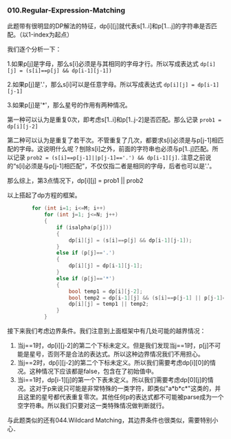 ### 010.Regular-Expression-Matching

此题带有很明显的DP解法的特征，dp[i][j]就代表s[1..i]和p[1...j]的字符串是否匹配。（以1-index为起点）

我们逐个分析一下：

1.如果p[j]是字母，那么s[i]必须是与其相同的字母才行。所以写成表达式 ```dp[i][j] = (s[i]==p[j] && dp[i-1][j-1])```

2.如果p[j]是'.'，那么s[i]可以是任意字母。所以写成表达式 ```dp[i][j] = dp[i-1][j-1]```

3.如果p[j]是'*'，那么星号的作用有两种情况。

第一种可以认为是重复0次，即考虑s[1..i]和p[1..j-2]是否匹配。那么记录 ```prob1 = dp[i][j-2]```

第二种可以认为是重复了若干次。不管重复了几次，都要求s[i]必须是与p[j-1]相匹配的字母。这说明什么呢？刨除s[i]之外，前面的字符串也必须与p[1..j]匹配。所以记录 ```prob2 = (s[i]==p[j-1]||p[j-1]=='.') && dp[i-1][j]```. 注意之前说的“s[i]必须是与p[j-1]相匹配”，不仅仅指二者是相同的字母，后者也可以是'.'。

那么综上，第3点情况下，dp[i][j] = prob1 || prob2

以上搭起了dp方程的框架。
```cpp
        for (int i=1; i<=M; i++)
            for (int j=1; j<=N; j++)
            {
                if (isalpha(p[j]))
                {
                    dp[i][j] = (s[i]==p[j] && dp[i-1][j-1]);
                }
                else if (p[j]=='.')
                {
                    dp[i][j] = dp[i-1][j-1];
                }
                else if (p[j]=='*')
                {
                    bool temp1 = dp[i][j-2];
                    bool temp2 = dp[i-1][j] && (s[i]==p[j-1] || p[j-1]=='.');
                    dp[i][j] = temp1 || temp2;
                }                
            }
```            
接下来我们考虑边界条件。我们注意到上面框架中有几处可能的越界情况：
1. 当j==1时，dp[i][j-2]的第二个下标未定义。但是我们发现当j==1时，p[j]不可能是星号，否则不是合法的表达式。所以这种边界情况我们不用担心。
2. 当j==2时，dp[i][j-2]的第二个下标未定义。所以我们需要考虑dp[i][0]的情况。这种情况下应该都是false，包含在了初始值中。
3. 当i==1时，dp[i-1][j]的第一个下表未定义。所以我们需要考虑dp[0][j]的情况。这对于p来说只可能是非常特殊的一类字符，即类似"a\*b\*c\*"这类的，并且这里的星号都代表重复零次。其他任何p的表达式都不可能被parse成为一个空字符串。所以我们只要对这一类特殊情况做判断就行。

与此题类似的还有044.Wildcard Matching，其边界条件也很类似，需要特别小心．
